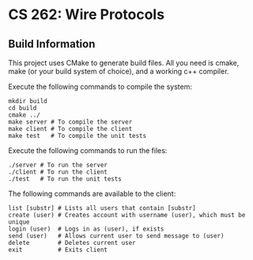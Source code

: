 # CS 262: Wire Protocols

## Build Information

This project uses CMake to generate build files. All you need is cmake, make (or your build system of choice), and a working c++ compiler.

Execute the following commands to compile the system:

```
mkdir build
cd build
cmake ../
make server # To compile the server
make client # To compile the client
make test   # To compile the unit tests
```

Execute the following commands to run the files:

```
./server # To run the server
./client # To run the client
./test   # To run the unit tests
```

The following commands are available to the client:

```
list [substr] # Lists all users that contain [substr]
create (user) # Creates account with username (user), which must be unique
login (user)  # Logs in as (user), if exists
send (user)   # Allows current user to send message to (user)
delete        # Deletes current user
exit          # Exits client
```